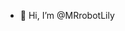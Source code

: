 - 👋 Hi, I’m @MRrobotLily
<!---
MRrobotLily/MRrobotLily is a ✨ special ✨ repository because its `README.md` (this file) appears on your GitHub profile.
You can click the Preview link to take a look at your changes.
--->
